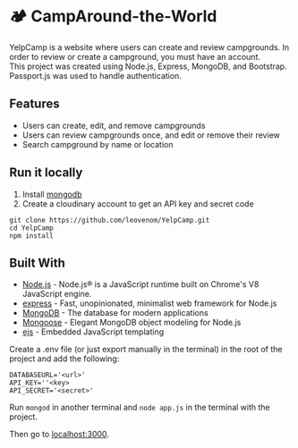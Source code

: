 # 🏕 CampAround-the-World
YelpCamp is a website where users can create and review campgrounds. In order to review or create a campground, you must have an account.  
This project was created using Node.js, Express, MongoDB, and Bootstrap. Passport.js was used to handle authentication.  

## Features
* Users can create, edit, and remove campgrounds
* Users can review campgrounds once, and edit or remove their review
* Search campground by name or location

## Run it locally
1. Install [mongodb](https://www.mongodb.com/)
2. Create a cloudinary account to get an API key and secret code

```
git clone https://github.com/leovenom/YelpCamp.git
cd YelpCamp
npm install
```
## Built With

- [Node.js](https://nodejs.org) - Node.js® is a JavaScript runtime built on Chrome's V8 JavaScript engine.
- [express](https://expressjs.com//) - Fast, unopinionated, minimalist web framework for Node.js
- [MongoDB](https://www.mongodb.com/) - The database for
  modern applications
- [Mongoose](https://mongoosejs.com/) - Elegant MongoDB object modeling for Node.js
- [ejs](https://ejs.co/) - Embedded JavaScript templating

Create a .env file (or just export manually in the terminal) in the root of the project and add the following:  

```
DATABASEURL='<url>'
API_KEY=''<key>
API_SECRET='<secret>'
```

Run ```mongod``` in another terminal and ```node app.js``` in the terminal with the project.  

Then go to [localhost:3000](http://localhost:3000/).
